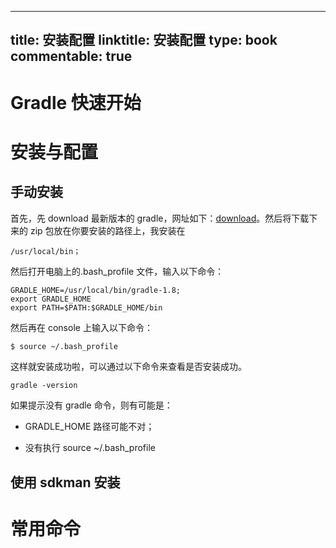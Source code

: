 
---
title: 安装配置
linktitle: 安装配置
type: book
commentable: true
---

# Gradle 快速开始

# 安装与配置

## 手动安装

首先，先 download 最新版本的 gradle，网址如下：[download](http://www.gradle.org/get-started)。然后将下载下来的 zip 包放在你要安装的路径上，我安装在

```
/usr/local/bin；
```

然后打开电脑上的.bash_profile 文件，输入以下命令：

```
GRADLE_HOME=/usr/local/bin/gradle-1.8;
export GRADLE_HOME
export PATH=$PATH:$GRADLE_HOME/bin
```

然后再在 console 上输入以下命令：

```sh
$ source ~/.bash_profile
```

这样就安装成功啦，可以通过以下命令来查看是否安装成功。

```
gradle -version
```

如果提示没有 gradle 命令，则有可能是：

- GRADLE_HOME 路径可能不对；

- 没有执行 source ~/.bash_profile

## 使用 sdkman 安装

# 常用命令

    